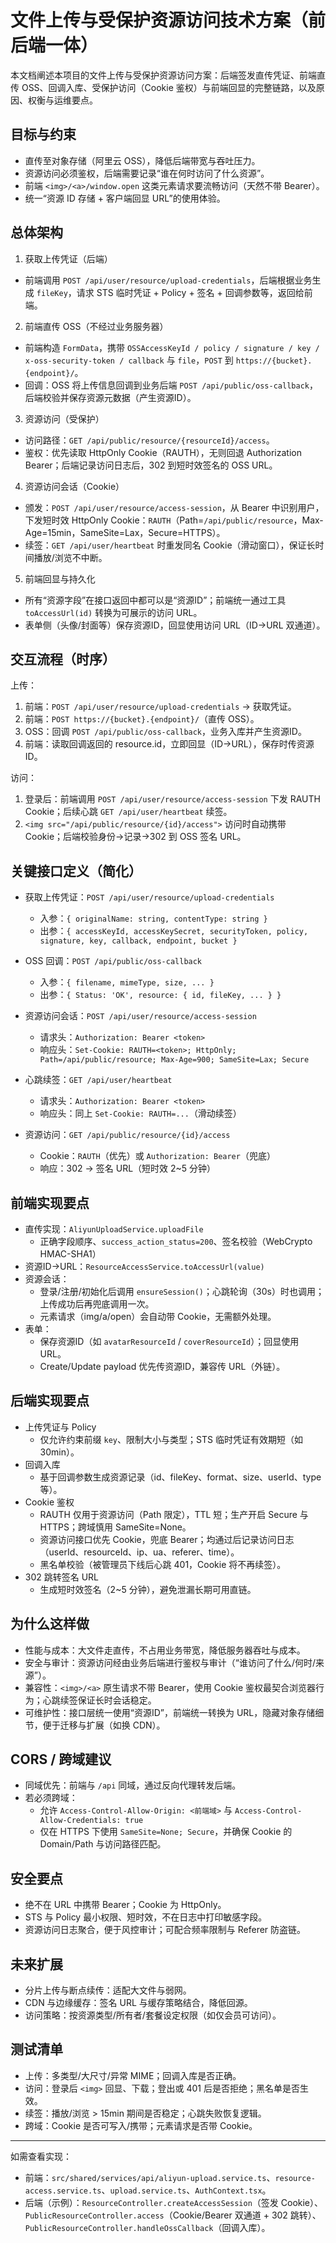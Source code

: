 # 文件上传与受保护资源访问技术方案（前后端一体）

本文档阐述本项目的文件上传与受保护资源访问方案：后端签发直传凭证、前端直传 OSS、回调入库、受保护访问（Cookie 鉴权）与前端回显的完整链路，以及原因、权衡与运维要点。

## 目标与约束

- 直传至对象存储（阿里云 OSS），降低后端带宽与吞吐压力。
- 资源访问必须鉴权，后端需要记录“谁在何时访问了什么资源”。
- 前端 `<img>/<a>/window.open` 这类元素请求要流畅访问（天然不带 Bearer）。
- 统一“资源 ID 存储 + 客户端回显 URL”的使用体验。

## 总体架构

1) 获取上传凭证（后端）
- 前端调用 `POST /api/user/resource/upload-credentials`，后端根据业务生成 `fileKey`，请求 STS 临时凭证 + Policy + 签名 + 回调参数等，返回给前端。

2) 前端直传 OSS（不经过业务服务器）
- 前端构造 `FormData`，携带 `OSSAccessKeyId / policy / signature / key / x-oss-security-token / callback` 与 `file`，`POST` 到 `https://{bucket}.{endpoint}/`。
- 回调：OSS 将上传信息回调到业务后端 `POST /api/public/oss-callback`，后端校验并保存资源元数据（产生资源ID）。

3) 资源访问（受保护）
- 访问路径：`GET /api/public/resource/{resourceId}/access`。
- 鉴权：优先读取 HttpOnly Cookie（RAUTH），无则回退 Authorization Bearer；后端记录访问日志后，302 到短时效签名的 OSS URL。

4) 资源访问会话（Cookie）
- 颁发：`POST /api/user/resource/access-session`，从 Bearer 中识别用户，下发短时效 HttpOnly Cookie：`RAUTH`（Path=`/api/public/resource`，Max-Age=15min，SameSite=Lax，Secure=HTTPS）。
- 续签：`GET /api/user/heartbeat` 时重发同名 Cookie（滑动窗口），保证长时间播放/浏览不中断。

5) 前端回显与持久化
- 所有“资源字段”在接口返回中都可以是“资源ID”；前端统一通过工具 `toAccessUrl(id)` 转换为可展示的访问 URL。
- 表单侧（头像/封面等）保存资源ID，回显使用访问 URL（ID→URL 双通道）。

## 交互流程（时序）

上传：
1. 前端：`POST /api/user/resource/upload-credentials` → 获取凭证。
2. 前端：`POST https://{bucket}.{endpoint}/`（直传 OSS）。
3. OSS：回调 `POST /api/public/oss-callback`，业务入库并产生资源ID。
4. 前端：读取回调返回的 resource.id，立即回显（ID→URL），保存时传资源ID。

访问：
1. 登录后：前端调用 `POST /api/user/resource/access-session` 下发 RAUTH Cookie；后续心跳 `GET /api/user/heartbeat` 续签。
2. `<img src="/api/public/resource/{id}/access">` 访问时自动携带 Cookie；后端校验身份→记录→302 到 OSS 签名 URL。

## 关键接口定义（简化）

- 获取上传凭证：`POST /api/user/resource/upload-credentials`
  - 入参：`{ originalName: string, contentType: string }`
  - 出参：`{ accessKeyId, accessKeySecret, securityToken, policy, signature, key, callback, endpoint, bucket }`

- OSS 回调：`POST /api/public/oss-callback`
  - 入参：`{ filename, mimeType, size, ... }`
  - 出参：`{ Status: 'OK', resource: { id, fileKey, ... } }`

- 资源访问会话：`POST /api/user/resource/access-session`
  - 请求头：`Authorization: Bearer <token>`
  - 响应头：`Set-Cookie: RAUTH=<token>; HttpOnly; Path=/api/public/resource; Max-Age=900; SameSite=Lax; Secure`

- 心跳续签：`GET /api/user/heartbeat`
  - 请求头：`Authorization: Bearer <token>`
  - 响应头：同上 `Set-Cookie: RAUTH=...`（滑动续签）

- 资源访问：`GET /api/public/resource/{id}/access`
  - Cookie：`RAUTH`（优先）或 `Authorization: Bearer`（兜底）
  - 响应：302 → 签名 URL（短时效 2~5 分钟）

## 前端实现要点

- 直传实现：`AliyunUploadService.uploadFile`
  - 正确字段顺序、`success_action_status=200`、签名校验（WebCrypto HMAC-SHA1）
- 资源ID→URL：`ResourceAccessService.toAccessUrl(value)`
- 资源会话：
  - 登录/注册/初始化后调用 `ensureSession()`；心跳轮询（30s）时也调用；上传成功后再兜底调用一次。
  - 元素请求（img/a/open）会自动带 Cookie，无需额外处理。
- 表单：
  - 保存资源ID（如 `avatarResourceId` / `coverResourceId`）；回显使用 URL。
  - Create/Update payload 优先传资源ID，兼容传 URL（外链）。

## 后端实现要点

- 上传凭证与 Policy
  - 仅允许约束前缀 `key`、限制大小与类型；STS 临时凭证有效期短（如 30min）。
- 回调入库
  - 基于回调参数生成资源记录（id、fileKey、format、size、userId、type 等）。
- Cookie 鉴权
  - RAUTH 仅用于资源访问（Path 限定），TTL 短；生产开启 Secure 与 HTTPS；跨域慎用 SameSite=None。
  - 资源访问接口优先 Cookie，兜底 Bearer；均通过后记录访问日志（userId、resourceId、ip、ua、referer、time）。
  - 黑名单校验（被管理员下线后心跳 401，Cookie 将不再续签）。
- 302 跳转签名 URL
  - 生成短时效签名（2~5 分钟），避免泄漏长期可用直链。

## 为什么这样做

- 性能与成本：大文件走直传，不占用业务带宽，降低服务器吞吐与成本。
- 安全与审计：资源访问经由业务后端进行鉴权与审计（“谁访问了什么/何时/来源”）。
- 兼容性：`<img>/<a>` 原生请求不带 Bearer，使用 Cookie 鉴权最契合浏览器行为；心跳续签保证长时会话稳定。
- 可维护性：接口层统一使用“资源ID”，前端统一转换为 URL，隐藏对象存储细节，便于迁移与扩展（如换 CDN）。

## CORS / 跨域建议

- 同域优先：前端与 `/api` 同域，通过反向代理转发后端。
- 若必须跨域：
  - 允许 `Access-Control-Allow-Origin: <前端域>` 与 `Access-Control-Allow-Credentials: true`
  - 仅在 HTTPS 下使用 `SameSite=None; Secure`，并确保 Cookie 的 Domain/Path 与访问路径匹配。

## 安全要点

- 绝不在 URL 中携带 Bearer；Cookie 为 HttpOnly。
- STS 与 Policy 最小权限、短时效，不在日志中打印敏感字段。
- 资源访问日志聚合，便于风控审计；可配合频率限制与 Referer 防盗链。

## 未来扩展

- 分片上传与断点续传：适配大文件与弱网。
- CDN 与边缘缓存：签名 URL 与缓存策略结合，降低回源。
- 访问策略：按资源类型/所有者/套餐设定权限（如仅会员可访问）。

## 测试清单

- 上传：多类型/大尺寸/异常 MIME；回调入库是否正确。
- 访问：登录后 `<img>` 回显、下载；登出或 401 后是否拒绝；黑名单是否生效。
- 续签：播放/浏览 > 15min 期间是否稳定；心跳失败恢复逻辑。
- 跨域：Cookie 是否可写入/携带；元素请求是否带 Cookie。

---

如需查看实现：
- 前端：`src/shared/services/api/aliyun-upload.service.ts`、`resource-access.service.ts`、`upload.service.ts`、`AuthContext.tsx`。
- 后端（示例）：`ResourceController.createAccessSession`（签发 Cookie）、`PublicResourceController.access`（Cookie/Bearer 双通道 + 302 跳转）、`PublicResourceController.handleOssCallback`（回调入库）。

